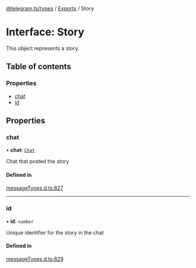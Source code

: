 [@telegram.ts/types](../README.md) / [Exports](../modules.md) / Story

# Interface: Story

This object represents a story.

## Table of contents

### Properties

- [chat](Story.md#chat)
- [id](Story.md#id)

## Properties

### chat

• **chat**: [`Chat`](../modules.md#chat)

Chat that posted the story

#### Defined in

[messageTypes.d.ts:827](https://github.com/telegramsjs/types/blob/d08200f/src/messageTypes.d.ts#L827)

___

### id

• **id**: `number`

Unique identifier for the story in the chat

#### Defined in

[messageTypes.d.ts:829](https://github.com/telegramsjs/types/blob/d08200f/src/messageTypes.d.ts#L829)
